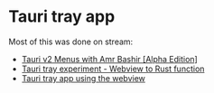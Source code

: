 # Tauri tray app

Most of this was done on stream:

- [Tauri v2 Menus with Amr Bashir [Alpha Edition]](https://www.youtube.com/watch?v=MhHeJW7xBrY)
- [Tauri tray experiment - Webview to Rust function](https://www.youtube.com/watch?v=0z9PBGRILDY)
- [Tauri tray app using the webview](https://www.youtube.com/watch?v=utAw9sAY41s)
